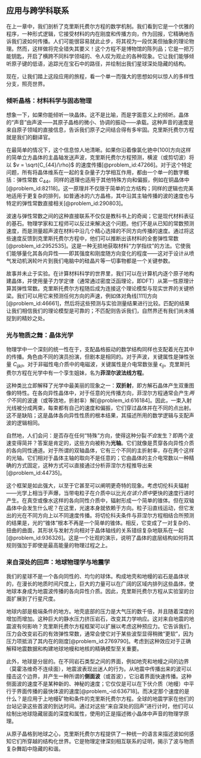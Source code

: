 ## 应用与跨学科联系

在上一章中，我们剖析了克里斯托费尔方程的数学机制。我们看到它是一个优雅的程序，一种形式逻辑，它接受材料的内在刚度和传播方向，作为回报，它精确地告诉我们波如何传播。人们可能很容易就此止步，将其视为一段优美但抽象的理论物理。然而，这样做将完全错失其要义！这个方程不是博物馆的陈列品；它是一把万能钥匙，开启了横跨不同科学领域的、令人叹为观止的各种现象。它让我们能够倾听原子键的低语，追踪光在宝石中的路径，并绘制出我们星球深处隐藏的结构。

现在，让我们踏上这段应用的旅程，看一个单一而强大的思想如何以惊人的多样性分支，照亮世界。

### 倾听晶格：材料科学与固态物理

想象一下，如果你能倾听一块晶体。这不是比喻，而是字面意义上的倾听。晶体的“声音”由声波——其原子晶格的微小、协调的振动——承载。这种声音的速度是来自原子领域的直接信息，告诉我们原子之间结合得有多牢固。克里斯托费尔方程就是我们的翻译官。

在最简单的情况下，这个信息惊人地清晰。如果你沿着像氯化铯中[100]方向这样的简单立方晶体的主晶轴发送声波，克里斯托费尔方程预测，横波（或剪切波）将以 $v = \sqrt{C_{44}/\rho}$ 的速度传播[@problem_id:47266]。对于这个特定问题，所有将晶体维系在一起的复杂量子力学相互作用，都由一个单一的数字概括：弹性常数 $C_{44}$。同样的道理也适用于其他特殊方向和偏振，例如在铜晶体中[@problem_id:82118]。这一原理并不仅限于简单的立方结构；同样的逻辑也完美地适用于更复杂的排列，如普通冰的六方晶格，其中沿其主轴传播的波的速度也与特定的弹性常数直接相关[@problem_id:290803]。

波速与弹性常数之间的这种直接联系不仅仅是教科书上的奇闻；它是现代材料表征的基石。物理学家和工程师可以反过来解决这个问题。他们不是从已知的常数预测速度，而是测量超声波在材料中沿几个精心选择的不同方向传播的速度。通过将这些速度反馈到克里斯托费尔方程中，他们可以推断出该材料的全套弹性常数[@problem_id:2952535]。这是一种无损地获取材料“力学指纹”的方法。它使我们能够量化其各向异性——即其强度和刚度随方向变化的程度——这对于设计从喷气发动机涡轮叶片到我们电脑中的硅晶片等一切事物都是一个关键参数。

故事并未止于实验。在计算材料科学的世界里，我们可以在计算机内逐个原子地构建晶体，并使用量子力学定律（通常通过密度泛函理论，即DFT）从第一性原理计算其弹性常数。克里斯托费尔方程随后成为连接这个理论模型与现实世界的关键桥梁。我们可以用它来预测任何方向的声速，例如体对角线[111]方向[@problem_id:46661]，然后将这些预测与实验测量结果进行比较。匹配的结果让我们相信我们的理论模型是可靠的；不匹配则告诉我们，自然界还有我们尚未捕捉到的精妙之处。

### 光与物质之舞：晶体光学

物理学中一个深刻的统一性在于，支配晶格振动的数学结构同样也支配着光在其中的传播。角色由不同的演员扮演，但剧本是相同的。对于声波，关键属性是弹性张量 $C_{ijkl}$。对于非磁性电介质中的电磁波，关键属性是介电常数张量 $\epsilon_{ij}$。克里斯托费尔方程在光学中有一个孪生姐妹，名为**菲涅尔波法线方程**。

这种类比立即解释了光学中最美丽的现象之一：**双折射**，即方解石晶体产生双重图像的特性。在各向异性晶体中，对于任意的光传播方向，菲涅尔方程通常会产生*两个*不同的波速（或等效地，折射率）解[@problem_id:616184]。因此，一束入射光线被分成两束，每束都有自己的速度和偏振，它们穿过晶体并在不同的点出射。这不是缺陷；这是晶体各向异性性质的根本结果，其描述所用的数学逻辑与支配声波的逻辑相同。

自然地，人们会问：是否存在任何“特殊”方向，使得这种分裂*不会*发生？即两个波速变得简并？答案是肯定的，这些方向被称为**光轴**。它们就像是贯穿各向异性介质的各向同性通道。对于所谓的双轴晶体，它有三个不同的主折射率，存在两个这样的光轴。它们相对于晶体主轴的取向不是任意的；它由晶体的主介电常数以一种精确的方式固定，这种方式可以直接通过分析菲涅尔方程推导出来[@problem_id:44735]。

这个框架是如此强大，以至于它甚至可以阐明更奇特的现象。考虑切伦科夫辐射——光学上相当于声爆，当带电粒子在介质中以比光*在该介质中*更快的速度行进时产生。在真空或像水这样的各向同性介质中，辐射形成一个简单的锥体。但在双轴晶体中会发生什么呢？在这里，光速本身就依赖于方向。粒子沿直线运动，但它发出的光在不同方向上以不同速度传播。将切伦科夫条件与菲涅尔方程相结合所预测的结果是，光的“锥体”根本不再是一个简单的锥体。相反，它变成了一对复杂的、扭曲的曲面，其形状与发射方向相对于晶体轴线的关系错综复杂地联系在一起[@problem_id:936326]。这是一个壮观的演示，说明了晶体的底层结构如何将其规则强加于即使是最高能量的物理过程之上。

### 来自深处的回声：地球物理学与地震学

我们的星球不是一个各向同性的、均匀的球体。构成地壳和地幔的岩石是晶体状的，在漫长的地质时间尺度上，巨大的力量可以在广阔的区域内排列这些晶体，使地球本身成为地震波传播的各向异性介质。因此，克里斯托费尔方程从实验室的台面扩展到了行星尺度。

地球内部是极端条件的地方。地壳底部的压力是大气压的数千倍，并且随着深度的增加而增加。这种巨大的静水压力挤压岩石，改变其力学响应。这对来自地震的地震波有何影响？克里斯托费尔方程框架可以扩展以考虑这种预应力。它告诉我们，压力会改变岩石的有效弹性常数，通常会使它对于某些波型显得稍微“更软”，因为压力项抵消了其内在的刚度[@problem_id:2769790]。考虑到这种效应对于正确解释地震数据和构建地球地幔和地核的精确模型至关重要。

此外，地球是分层的。在不同岩石类型之间的界面，例如地壳和地幔之间的边界（莫霍洛维奇不连续面），地震波表现出迷人的行为。从地震中传播出来的波可以撞击这个边界，并产生一种所谓的**侧面波**（或首波），它沿着界面快速传播。这种侧面波的速度不是某种新的、神秘的速度；它仅仅是可以在下伏介质（地幔）中平行于界面传播的最快体波的速度[@problem_-id:636718]。而决定那个速度的是什么？是应用于上地幔矿物和条件的克里斯托费尔方程。全球的地震学家在他们的台站记录这些首波的到达时间。通过对这些“来自深处的回声”进行计时，他们可以绘制出地球隐藏层面的深度和属性，使用的正是描述微小晶体中声音的物理学原理。

从原子晶格到地球之心，克里斯托费尔方程提供了一种统一的语言来描述波如何感知它们所穿越的结构化世界。它是物理定律深刻相互联系的证明，揭示了波与物质复杂舞蹈中隐藏的和谐。